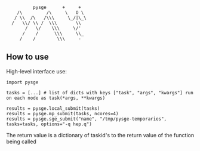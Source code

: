 ```
          pysge      +     +
    /\         /\     \   O \
   / \\  /\   /\\\     \_/|\_\
  /   \\/ \\ /  \\\       \\
       /   \/    \\\     \/'
      /    /      \\\     \\_
     /    /        \\\     -
```

## How to use

High-level interface use:

```
import pysge

tasks = [...] # list of dicts with keys ["task", "args", "kwargs"] run on each node as task(*args, **kwargs)

results = pysge.local_submit(tasks)
results = pysge.mp_submit(tasks, ncores=4)
results = pysge.sge_submit("name", "/tmp/pysge-temporaries", tasks=tasks, options="-q hep.q")
```

The return value is a dictionary of taskid's to the return value of the function being called
